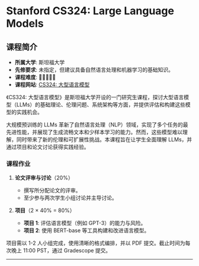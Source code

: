 # Stanford CS324: Large Language Models

## 课程简介

- **所属大学**: 斯坦福大学
- **先修要求**: 未指定，但建议具备自然语言处理和机器学习的基础知识。
- **课程难度**: 🌟🌟🌟🌟🌟
- **课程网站**: [CS324: 大型语言模型](https://stanford-cs324.github.io/winter2022/)

《CS324: 大型语言模型》是斯坦福大学开设的一门研究生课程，探讨大型语言模型（LLMs）的基础理论、伦理问题、系统架构等方面，并提供评估和构建这些模型的实践机会。

大规模预训练的 LLMs 革新了自然语言处理（NLP）领域，实现了多个任务的最先进性能，并展现了生成流畅文本和少样本学习的能力。然而，这些模型难以理解，同时带来了新的伦理和可扩展性挑战。本课程旨在让学生全面理解 LLMs，并通过项目和论文讨论获得实践经验。

### 课程作业

1. **论文评审与讨论**（20%）
   - 撰写所分配论文的评审。
   - 至少参与两次学生小组讨论并主导讨论。

2. **项目**（2 × 40% = 80%）
   - **项目 1**: 评估语言模型（例如 GPT-3）的能力与风险。
   - **项目 2**: 使用 BERT-base 等工具构建和改进语言模型。

项目需以 1-2 人小组完成，使用清晰的格式编排，并以 PDF 提交。截止时间为每次晚上 11:00 PST，通过 Gradescope 提交。


---

